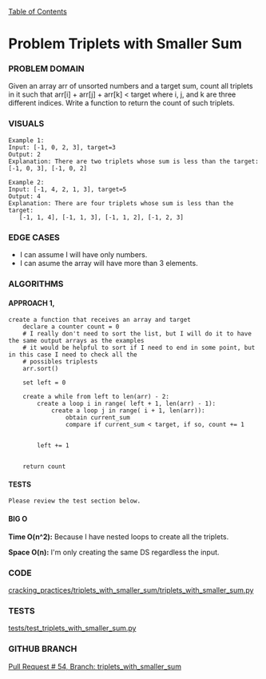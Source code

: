 [Table of Contents](../../README.md)

# Problem Triplets with Smaller Sum

<!-- [Whiteboard approach](triplets_with_smaller_sum) -->

### PROBLEM DOMAIN
Given an array arr of unsorted numbers and a target sum, count all triplets in it such that arr[i] + arr[j] + arr[k] < target where i, j, and k are three different indices. Write a function to return the count of such triplets.

### VISUALS

```
Example 1:
Input: [-1, 0, 2, 3], target=3
Output: 2
Explanation: There are two triplets whose sum is less than the target: [-1, 0, 3], [-1, 0, 2]

Example 2:
Input: [-1, 4, 2, 1, 3], target=5
Output: 4
Explanation: There are four triplets whose sum is less than the target:
   [-1, 1, 4], [-1, 1, 3], [-1, 1, 2], [-1, 2, 3]
```

### EDGE CASES

- I can assume I will have only numbers.
- I can asume the array will have more than 3 elements.

### ALGORITHMS

#### APPROACH 1,

```
create a function that receives an array and target
    declare a counter count = 0
    # I really don't need to sort the list, but I will do it to have the same output arrays as the examples
    # it would be helpful to sort if I need to end in some point, but in this case I need to check all the
    # possibles triplests
    arr.sort()

    set left = 0

    create a while from left to len(arr) - 2:
        create a loop i in range( left + 1, len(arr) - 1):
            create a loop j in range( i + 1, len(arr)):
                obtain current_sum
                compare if current_sum < target, if so, count += 1


        left += 1


    return count

```

#### TESTS

```
Please review the test section below.
```

#### BIG O

**Time O(n^2):** Because I have nested loops to create all the triplets.

**Space O(n):** I'm only creating the same DS regardless the input.

### CODE

[cracking_practices/triplets_with_smaller_sum/triplets_with_smaller_sum.py](triplets_with_smaller_sum.py)

### TESTS

[tests/test_triplets_with_smaller_sum.py](../../tests/test_triplets_with_smaller_sum.py)

### GITHUB BRANCH

[Pull Request # 54, Branch: triplets_with_smaller_sum](https://github.com/ilealm/cracking-practices/pull/54)
